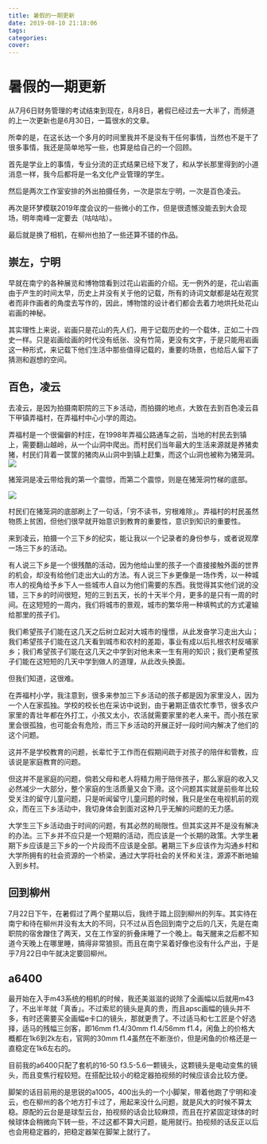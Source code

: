 ```yaml
---
title: 暑假的一期更新
date: 2019-08-10 21:18:06
tags:
categories:
cover:
---
```

# 暑假的一期更新

从7月6日财务管理的考试结束到现在，8月8日，暑假已经过去一大半了，而频道的上一次更新也是6月30日，一篇很水的文章。

所幸的是，在这长达一个多月的时间里我并不是没有干任何事情，当然也不是干了很多事情，我还是简单地写一些，也算是给自己的一个回顾。

首先是学业上的事情，专业分流的正式结果已经下发了，和从学长那里得到的小道消息一样，我今后都将是一名文化产业管理的学生。

然后是两次工作室安排的外出拍摄任务，一次是崇左宁明，一次是百色凌云。

再次是环梦模联2019年度会议的一些微小的工作，但是很遗憾没能去到大会现场，明年南峰一定要去（咕咕咕）。

最后就是换了相机，在柳州也拍了一些还算不错的作品。

## 崇左，宁明

早就在南宁的各种展览和博物馆看到过花山岩画的介绍。无一例外的是，花山岩画由于产生的时间太早，历史上并没有关于他的记载，所有的诗词文献都是站在观赏者而非作画者的角度去写作的，因此，博物馆的设计者们都会去着力地烘托处花山岩画的神秘。

其实理性上来说，岩画只是花山的先人们，用于记载历史的一个载体，正如二十四史一样。只是岩画绘画的时代没有纸张、没有竹简，更没有文字，于是只能用岩画这一种形式，来记载下他们生活中那些值得记载的，重要的场景，也给后人留下了猜测和遐想的空间。

## 百色，凌云

去凌云，是因为拍摄南职院的三下乡活动，而拍摄的地点，大致在去到百色凌云县下甲镇弄福村，在弄福村中心小学的周边。

弄福村是一个很偏僻的村庄，在1998年弄福公路通车之前，当地的村民去到镇上，需要翻山越岭，从一个山洞中爬出。而村民们当年最大的生活来源就是养猪卖猪，村民们背着一筐筐的猪肉从山洞中到镇上赶集，而这个山洞也被称为猪笼洞。
![](https://imgur.itypen.com/picgo/20190809224617.jfif)

猪笼洞是凌云带给我的第一个震惊，而第二个震惊，则是在猪笼洞竹梯的底部。

![](https://imgur.itypen.com/picgo/20190809224610.jfif_itp)

村民们在猪笼洞的底部刷上了一句话，「穷不读书，穷根难除」。弄福村的村民虽然物质上贫困，但他们很早就开始意识到教育的重要性，意识到知识的重要性。

来到凌云，拍摄一个三下乡的纪实，能让我以一个记录者的身份参与，或者说观摩一场三下乡的活动。

有人说三下乡是一个很残酷的活动，因为他给山里的孩子一个直接接触外面的世界的机会，却没有给他们走出大山的方法。有人说三下乡更像是一场作秀，以一种城市人的视角给予乡下人一些城市人自以为他们需要的东西。我觉得其实他们说的没错，三下乡的时间很短，短的三到五天，长的十天半个月，更多的是只有一周的时间。在这短短的一周内，我们将城市的景观，城市的繁华用一种填鸭式的方式灌输给那里的孩子们。

我们希望孩子们能在这几天之后树立起对大城市的憧憬，从此发奋学习走出大山；我们希望孩子们能在这几天看到城市和农村的差距，事业有成以后扎根农村反哺家乡；我们希望孩子们能在这几天之中学到对他未来一生有用的知识；我们更希望孩子们能在这短短的几天中学到做人的道理，从此改头换面。

但我们知道，这很难。

在弄福村小学，我注意到，很多来参加三下乡活动的孩子都是因为家里没人，因为一个人在家孤独。学校的校长也在采访中说到，由于暑期正值农忙季节，很多农户家里的青壮年都在外打工，小孩又太小，农活就需要家里的老人来干。而小孩在家里会很孤独，也可能会有危险，而三下乡活动的开展正好一段时间内解决了他们的这个问题。

这并不是学校教育的问题，长辈忙于工作而在假期间疏于对孩子的陪伴和管教，应该说是家庭教育的问题。

但这并不是家庭的问题，倘若父母和老人将精力用于陪伴孩子，那么家庭的收入又必然减少一大部分，整个家庭的生活质量又会下滑。这个问题其实就是前些年比较受关注的留守儿童问题，只是听闻留守儿童问题的时候，我只是坐在电视机前的观众，而在三下乡活动中，我切身体会到面对这种几乎无解的问题的无力感。

大学生三下乡活动由于时间的问题，有其必然的局限性。但其实这并不是没有解决的办法。三下乡并不应只是一个短期的活动，而应该是一个长期的政策。大学生暑期下乡应该是三下乡的一个片段而不应该是全部。暑期三下乡应该作为沟通乡村和大学所拥有的社会资源的一个桥梁，通过大学将社会的关怀和关注，源源不断地输入到乡村。

## 回到柳州

7月22日下午，在暑假过了两个星期以后，我终于踏上回到柳州的列车。其实待在南宁和待在柳州并没有太大的不同，只不过从百色回到南宁之后的几天，先是在南职院的宿舍蹭住了两天，又在工作室的折叠床睡了一个晚上。每天醒来之后都不知道今天晚上在哪里睡，搞得非常狼狈。而且在南宁呆着好像也没有什么产出，于是乎7月22日中午就决定要回柳州。

## a6400

最开始在入手m43系统的相机的时候，我还美滋滋的说除了全画幅以后就用m43了，不出半年就「真香」。不过索尼的镜头是真的贵，而且apsc画幅的镜头并不多，有时还需要买全画幅e卡口的镜头，那就更贵了。不过适马和七工匠是个好选择，适马的残幅三剑客，即16mm f1.4/30mm f1.4/56mm f1.4，闲鱼上的价格大概都在1k6到2k左右，官网的30mm f1.4虽然在不断涨价，但是闲鱼的价格还是一直稳定在1k6左右的。

目前我的a6400只配了套机的16-50 f3.5-5.6一颗镜头，这颗镜头是电动变焦的镜头，而且变焦行程较短。在搭配比较小的稳定器拍视频的时候应该会比较方便。

脚架的话目前用的是思锐的a1005，400出头的一个小脚架，带着他跑了宁明和凌云，也在柳州的各个地方打卡过了，用起来没什么问题，就是风大的时候不算太稳。原配的云台是是球型云台，拍视频的话会比较麻烦，而且在拧紧固定球体的时候球体会稍微向下转一些，不过这都不算大问题，能用就行。拍视频的话反正以后也会用稳定器的，把稳定器架在脚架上就行了。

